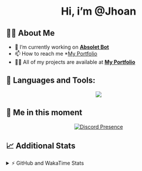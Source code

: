 <h1 align="center">Hi, i’m @Jhoan</h1>

## 🙋‍♂️ About Me

- 🔭 I’m currently working on **[Absolet Bot](https://strider.cloud)**
- 📫 How to reach me *[My Portfolio](https://jhoan.me/contact)
- 👨‍💻 All of my projects are available at **[My Portfolio](https://jhoan.me)**

## 🚀 Languages and Tools:
<p align="center">
  <a href="https://skillicons.dev">
    <img src="https://skillicons.dev/icons?i=js,ts,html,css,bootstrap,nodejs,express,vscode,neovim,vim,atom,cloudflare,git,github,discord,bots,linux,mongodb,nginx,redis,wordpress,heroku&perline=11" />
  </a>
</p>
  
## 👤 Me in this moment
<p align="center">
    <a href="https://discord.com/users/612460795124776960" target="_blank" rel="nofollow">
        <img src="https://lanyard-profile-readme.vercel.app/api/612460795124776960?idleMessage=Probably%20coding%20Absolet..." alt="Discord Presence" align="center">
    </a>
</p>

## 📈 Additional Stats
<details>
    <summary>⚡ GitHub and WakaTime Stats</summary>
    <br/>

<!--START_SECTION:waka-->
![Code Time](http://img.shields.io/badge/Code%20Time-470%20hrs%2034%20mins-blue)

**🐱 My GitHub Data** 

> 🏆 966 Contributions in the Year 2022
 > 
> 📦 168.0 kB Used in GitHub's Storage 
 > 
> 💼 Opted to Hire
 > 
> 📜 4 Public Repositories 
 > 
> 🔑 36 Private Repositories  
 > 
**I'm an Early 🐤** 

```text
🌞 Morning    85 commits     ██░░░░░░░░░░░░░░░░░░░░░░░   11.46% 
🌆 Daytime    328 commits    ███████████░░░░░░░░░░░░░░   44.2% 
🌃 Evening    299 commits    ██████████░░░░░░░░░░░░░░░   40.3% 
🌙 Night      30 commits     █░░░░░░░░░░░░░░░░░░░░░░░░   4.04%

```
📅 **I'm Most Productive on Saturday** 

```text
Monday       115 commits    ████░░░░░░░░░░░░░░░░░░░░░   15.5% 
Tuesday      122 commits    ████░░░░░░░░░░░░░░░░░░░░░   16.44% 
Wednesday    131 commits    ████░░░░░░░░░░░░░░░░░░░░░   17.65% 
Thursday     76 commits     ██░░░░░░░░░░░░░░░░░░░░░░░   10.24% 
Friday       87 commits     ███░░░░░░░░░░░░░░░░░░░░░░   11.73% 
Saturday     143 commits    ████░░░░░░░░░░░░░░░░░░░░░   19.27% 
Sunday       68 commits     ██░░░░░░░░░░░░░░░░░░░░░░░   9.16%

```


📊 **This Week I Spent My Time On** 

```text
⌚︎ Time Zone: America/Bogota

💬 Programming Languages: 
JavaScript               1 hr 14 mins        █████████████░░░░░░░░░░░░   54.21% 
TypeScript               52 mins             █████████░░░░░░░░░░░░░░░░   38.08% 
JSON                     8 mins              █░░░░░░░░░░░░░░░░░░░░░░░░   5.88% 
YAML                     1 min               ░░░░░░░░░░░░░░░░░░░░░░░░░   1.39% 
Bash                     0 secs              ░░░░░░░░░░░░░░░░░░░░░░░░░   0.38%

🔥 Editors: 
VS Code                  2 hrs 18 mins       █████████████████████████   100.0%

🐱‍💻 Projects: 
Absolet-Bot              1 hr 5 mins         ████████████░░░░░░░░░░░░░   47.52% 
suggester                30 mins             █████░░░░░░░░░░░░░░░░░░░░   21.93% 
blaze-payload            18 mins             ███░░░░░░░░░░░░░░░░░░░░░░   13.52% 
absolet-ts               9 mins              █░░░░░░░░░░░░░░░░░░░░░░░░   6.91% 
sexbor                   9 mins              █░░░░░░░░░░░░░░░░░░░░░░░░   6.6%

💻 Operating System: 
Linux                    2 hrs 18 mins       █████████████████████████   100.0%

```

**I Mostly Code in JavaScript** 

```text
JavaScript               16 repos            ████████████████░░░░░░░░░   64.0% 
Java                     3 repos             ███░░░░░░░░░░░░░░░░░░░░░░   12.0% 
TypeScript               3 repos             ███░░░░░░░░░░░░░░░░░░░░░░   12.0% 
Shell                    1 repo              █░░░░░░░░░░░░░░░░░░░░░░░░   4.0% 
CSS                      1 repo              █░░░░░░░░░░░░░░░░░░░░░░░░   4.0%

```



 Last Updated on 04/11/2022 05:04:03 UTC
<!--END_SECTION:waka-->
</details>
